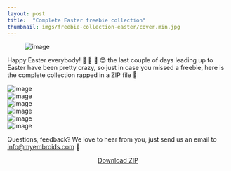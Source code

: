 ```yaml
---
layout: post
title:  "Complete Easter freebie collection"
thumbnail: imgs/freebie-collection-easter/cover.min.jpg
---
```


<figure>
	<img src="{{ site.baseurl }}/assets/imgs/freebie-collection-easter/cover.min.jpg" alt="image">
</figure>

Happy Easter everybody! :rabbit: :rabbit2: :sunflower: :blush: the last couple
of days leading up to Easter have been pretty crazy, so just in case you missed
a freebie, here is the complete collection rapped in a ZIP file :tada:

<!-- more -->

<div class="row">
<div class="column">
	<img src="{{ site.baseurl }}/assets/imgs/freebie-sheep-with-flower/real_sheep.min.jpg" alt="image">
	&nbsp;
</div>
<div class="column">
	<img src="{{ site.baseurl }}/assets/imgs/freebie-bunny-doodle-redwork/cover2.min.jpg" alt="image">
	&nbsp;
</div>
</div>
<div class="row">
<div class="column">
	<img src="{{ site.baseurl }}/assets/imgs/freebie-big-bunny/cover.min.jpg" alt="image">
	&nbsp;
</div>
<div class="column">
	<img src="{{ site.baseurl }}/assets/imgs/freebie-big-bunny-redwork/cover.min.jpg" alt="image">
	&nbsp;
</div>
</div>
<div class="row">
<div class="column">
	<img src="{{ site.baseurl }}/assets/imgs/freebie-bunny-with-carrot-redwork/cover.min.jpg" alt="image">
	&nbsp;
</div>
<div class="column">
	<img src="{{ site.baseurl }}/assets/imgs/freebie-bunny-with-carrot/cover.min.jpg" alt="image">
	&nbsp;
</div>
</div>

Questions, feedback? We love to hear from you, just send us an email to <a href="mailto:info@myembroids.com">info@myembroids.com</a>
:blue_heart:

<div class="design-download" style="text-align: center;">
  <a href="{{ site.baseurl }}/assets/designs/myembroids-easter-freebies.zip" class="link-freebie">Download ZIP</a>
</div>

